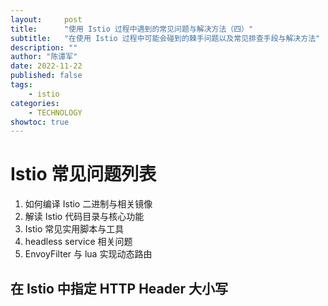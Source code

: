 ```yaml
---
layout:     post
title:      "使用 Istio 过程中遇到的常见问题与解决方法（四）"
subtitle:   "在使用 Istio 过程中可能会碰到的棘手问题以及常见排查手段与解决方法"
description: ""
author: "陈谭军"
date: 2022-11-22
published: false
tags:
    - istio
categories:
    - TECHNOLOGY
showtoc: true
---
```


# Istio 常见问题列表

1. 如何编译 Istio 二进制与相关镜像
1. 解读 Istio 代码目录与核心功能
1. Istio 常见实用脚本与工具
1. headless service 相关问题
1. EnvoyFilter 与 lua 实现动态路由 

## 在 Istio 中指定 HTTP Header 大小写
